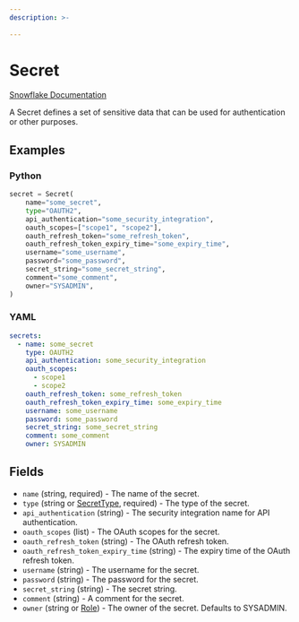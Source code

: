 ```yaml
---
description: >-
  
---
```


# Secret

[Snowflake Documentation](https://docs.snowflake.com/en/sql-reference/sql/create-secret)

A Secret defines a set of sensitive data that can be used for authentication or other purposes.


## Examples

### Python

```python
secret = Secret(
    name="some_secret",
    type="OAUTH2",
    api_authentication="some_security_integration",
    oauth_scopes=["scope1", "scope2"],
    oauth_refresh_token="some_refresh_token",
    oauth_refresh_token_expiry_time="some_expiry_time",
    username="some_username",
    password="some_password",
    secret_string="some_secret_string",
    comment="some_comment",
    owner="SYSADMIN",
)
```


### YAML

```yaml
secrets:
  - name: some_secret
    type: OAUTH2
    api_authentication: some_security_integration
    oauth_scopes:
      - scope1
      - scope2
    oauth_refresh_token: some_refresh_token
    oauth_refresh_token_expiry_time: some_expiry_time
    username: some_username
    password: some_password
    secret_string: some_secret_string
    comment: some_comment
    owner: SYSADMIN
```


## Fields

* `name` (string, required) - The name of the secret.
* `type` (string or [SecretType](secret_type.md), required) - The type of the secret.
* `api_authentication` (string) - The security integration name for API authentication.
* `oauth_scopes` (list) - The OAuth scopes for the secret.
* `oauth_refresh_token` (string) - The OAuth refresh token.
* `oauth_refresh_token_expiry_time` (string) - The expiry time of the OAuth refresh token.
* `username` (string) - The username for the secret.
* `password` (string) - The password for the secret.
* `secret_string` (string) - The secret string.
* `comment` (string) - A comment for the secret.
* `owner` (string or [Role](role.md)) - The owner of the secret. Defaults to SYSADMIN.


